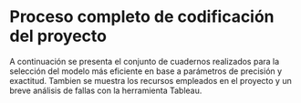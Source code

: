 # Proceso completo de codificación del proyecto

A continuación se presenta el conjunto de cuadernos realizados para la selección del modelo más eficiente en base a parámetros de precisión y exactitud. Tambien se muestra los recursos empleados en el proyecto y un breve análisis de fallas con la herramienta Tableau.
